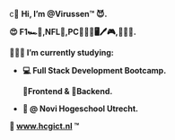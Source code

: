 c👋 <b>Hi, I’m @Virussen™️ 😈.

😍 F1🏎️🏁,NFL🏈,PC👷🏻‍♂️🖥🖊️🎮,👂🏻🎶.

👨🏼‍🎓 I’m currently studying:
 - 💻 Full Stack Development Bootcamp.

   🔼Frontend & 🔽Backend. 
 - 🏦 @ Novi Hogeschool Utrecht.
 
🔗 www.hcgict.nl ™️</b>
<!---
Virussen/Virussen is a ✨ special ✨ repository because its `README.md` (this file) appears on your GitHub profile.
You can click the Preview link to take a look at your changes.
--->
